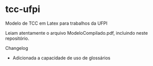 # tcc-ufpi
Modelo de TCC em Latex para trabalhos da UFPI

Leiam atentamente o arquivo ModeloCompilado.pdf, incluindo neste repositório.

Changelog
* Adicionada a capacidade de uso de glossários 
